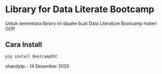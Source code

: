# Library for Data Literate Bootcamp

Untuk sementara library ini dipake buat Data Literature Bootcamp materi OOP

## Cara Install

```bash
pip install BootcampDSC
```

shandytp - 14 Desember 2020